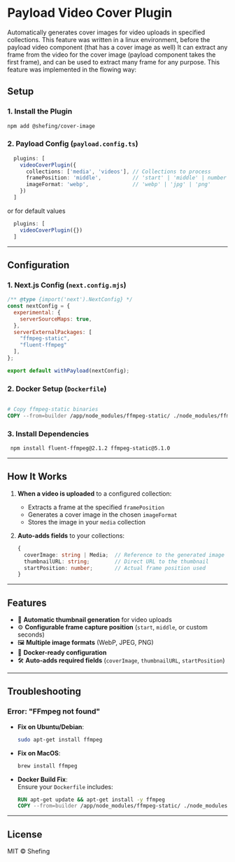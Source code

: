 # Payload Video Cover Plugin
Automatically generates cover images for video uploads in specified collections.
This feature was written in a linux environment, 
before the payload video component (that has a cover image as well)
It can extract any frame from the video for the cover image (payload component takes the first frame),
and can be used to extract many frame for any purpose. 
This feature was implemented in the flowing way:

## Setup

### 1. Install the Plugin
```bash
npm add @shefing/cover-image

```
### 2. Payload Config (`payload.config.ts`)
```typescript
  plugins: [
    videoCoverPlugin({
      collections: ['media', 'videos'], // Collections to process
      framePosition: 'middle',          // 'start' | 'middle' | number (seconds)
      imageFormat: 'webp',              // 'webp' | 'jpg' | 'png'
    })
  ]
```
or for default values
```typescript
  plugins: [
    videoCoverPlugin({})
  ]
```
---

## Configuration

### 1. Next.js Config (`next.config.mjs`)
```javascript
/** @type {import('next').NextConfig} */
const nextConfig = {
  experimental: {
    serverSourceMaps: true,
  },
  serverExternalPackages: [
    "ffmpeg-static",
    "fluent-ffmpeg"
  ],
};

export default withPayload(nextConfig);
```

### 2. Docker Setup (`Dockerfile`)
```Dockerfile

# Copy ffmpeg-static binaries
COPY --from=builder /app/node_modules/ffmpeg-static/ ./node_modules/ffmpeg-static/
```
### 3. Install Dependencies
```bash
 npm install fluent-ffmpeg@2.1.2 ffmpeg-static@5.1.0
```
---

## How It Works

1. **When a video is uploaded** to a configured collection:
    - Extracts a frame at the specified `framePosition`
    - Generates a cover image in the chosen `imageFormat`
    - Stores the image in your `media` collection

2. **Auto-adds fields** to your collections:
   ```typescript
   {
     coverImage: string | Media;  // Reference to the generated image
     thumbnailURL: string;        // Direct URL to the thumbnail
     startPosition: number;       // Actual frame position used
   }
   ```

---
## Features

- 🎥 **Automatic thumbnail generation** for video uploads
- ⚙️ **Configurable frame capture position** (`start`, `middle`, or custom seconds)
- 🖼️ **Multiple image formats** (WebP, JPEG, PNG)
- 🐳 **Docker-ready configuration**
- 🛠️ **Auto-adds required fields** (`coverImage`, `thumbnailURL`, `startPosition`)

---

## Troubleshooting

### Error: "FFmpeg not found"
- **Fix on Ubuntu/Debian**:
  ```bash
  sudo apt-get install ffmpeg
  ```
- **Fix on MacOS**:
  ```bash
  brew install ffmpeg
  ```
- **Docker Build Fix**:  
  Ensure your `Dockerfile` includes:
  ```Dockerfile
  RUN apt-get update && apt-get install -y ffmpeg
  COPY --from=builder /app/node_modules/ffmpeg-static/ ./node_modules/ffmpeg-static/
  ```

---

## License

MIT © Shefing
```
